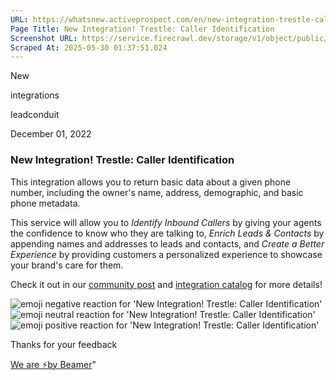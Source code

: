```yaml
---
URL: https://whatsnew.activeprospect.com/en/new-integration-trestle-caller-identification
Page Title: New Integration! Trestle: Caller Identification
Screenshot URL: https://service.firecrawl.dev/storage/v1/object/public/media/screenshot-521993ed-8395-4b6b-a6bc-280878d63a62.png
Scraped At: 2025-05-30 01:37:51.024
---
```

New






integrations





leadconduit



December 01, 2022

### New Integration! Trestle: Caller Identification

This integration allows you to return basic data about a given phone number, including the owner's name, address, demographic, and basic phone metadata.

This service will allow you to _Identify Inbound Callers_ by giving your agents the confidence to know who they are talking to, _Enrich Leads & Contacts_ by appending names and addresses to leads and contacts, and _Create a Better Experience_ by providing customers a personalized experience to showcase your brand's care for them.

Check it out in our [community post](https://community.activeprospect.com/posts/4879634) and [integration catalog](https://activeprospect.com/integrations/trestle/caller_id/) for more details!

![emoji negative reaction for 'New Integration! Trestle: Caller Identification'](https://app.getbeamer.com/images/emojiNeg.svg)![emoji neutral reaction for 'New Integration! Trestle: Caller Identification'](https://app.getbeamer.com/images/emojiNeut.svg)![emoji positive reaction for 'New Integration! Trestle: Caller Identification'](https://app.getbeamer.com/images/emojiPos.svg)

Thanks for your feedback

[We are ⚡by Beamer](https://www.getbeamer.com/?ref=watermark_MErKJCnu12412_public&company=ActiveProspect&watermarkRef=powered&utm_term=MErKJCnu12412&utm_content=ActiveProspect&utm_source=standalone&utm_medium=footer&utm_campaign=powered)"

